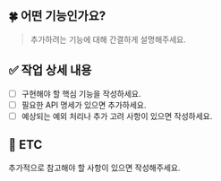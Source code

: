
## 🍀 어떤 기능인가요?
> 추가하려는 기능에 대해 간결하게 설명해주세요.

## ✅ 작업 상세 내용
- [ ] 구현해야 할 핵심 기능을 작성하세요.
- [ ] 필요한 API 명세가 있으면 추가하세요.
- [ ] 예상되는 예외 처리나 추가 고려 사항이 있으면 작성하세요.

## 📌 ETC
추가적으로 참고해야 할 사항이 있으면 작성해주세요.
